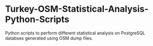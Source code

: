 # Turkey-OSM-Statistical-Analysis-Python-Scripts
Python scripts to perform different statistical analysis on PostgreSQL databses generated using OSM dump files.
